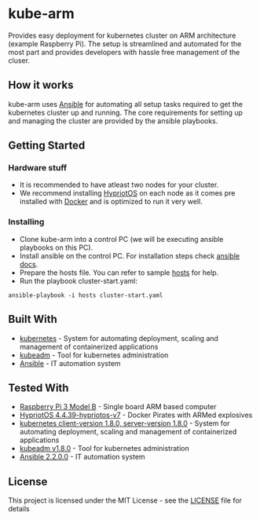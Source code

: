 # kube-arm

Provides easy deployment for kubernetes cluster on ARM architecture (example Raspberry Pi). The setup is streamlined and automated for the most part and provides developers with hassle free management of the cluser.

## How it works

kube-arm uses [Ansible](http://docs.ansible.com/ansible/latest/index.html) for automating all setup tasks required to get the kubernetes cluster up and running. The core requirements for setting up and managing the cluster are provided by the ansible playbooks.

## Getting Started

### Hardware stuff

* It is recommended to have atleast two nodes for your cluster.
* We recommend installing [HypriotOS](https://blog.hypriot.com/faq/) on each node as it comes pre installed with [Docker](https://www.docker.com/what-docker) and is optimized to run it very well.

### Installing

* Clone kube-arm into a control PC (we will be executing ansible playbooks on this PC).
* Install ansible on the control PC. For installation steps check [ansible docs](http://docs.ansible.com/ansible/latest/intro_installation.html).
* Prepare the hosts file. You can refer to sample [hosts](hosts.sample) for help.
* Run the playbook cluster-start.yaml:
```
ansible-playbook -i hosts cluster-start.yaml
```

## Built With

* [kubernetes](https://kubernetes.io) - System for automating deployment, scaling and management of containerized applications
* [kubeadm](https://kubernetes.io/docs/admin/kubeadm/) - Tool for kubernetes administration
* [Ansible](http://docs.ansible.com/ansible/latest/intro.html) - IT automation system

## Tested With

* [Raspberry Pi 3 Model B](https://www.raspberrypi.org) - Single board ARM based computer
* [HypriotOS 4.4.39-hypriotos-v7](https://blog.hypriot.com) - Docker Pirates with ARMed explosives
* [kubernetes client-version 1.8.0, server-version 1.8.0](https://kubernetes.io) - System for automating deployment, scaling and management of containerized applications
* [kubeadm v1.8.0](https://kubernetes.io/docs/admin/kubeadm/) - Tool for kubernetes administration
* [Ansible 2.2.0.0](http://docs.ansible.com/ansible/latest/intro.html) - IT automation system

## License

This project is licensed under the MIT License - see the [LICENSE](LICENSE) file for details

